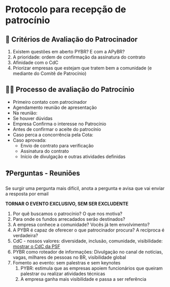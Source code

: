 # Protocolo para recepção de patrocínio

## 👀 Critérios de Avaliação do Patrocinador

1. Existem questões em aberto PYBR? E com a APyBR?
1. A prioridade: ordem de confirmação da assinatura do contrato
1. Afinidade com o CdC 
1. Priorizar empresas que estejam que tratem bem a comunidade (e mediante do Comitê de Patrocínio)

## 🕵️‍♀️ Processo de avaliação do Patrocínio

- Primeiro contato com patrocinador
- Agendamento reunião de apresentação
- Na reunião:
- Se houver dúvidas
- Empresa Confirma o interesse no Patrocínio
- Antes de confirmar o aceite do patrocínio
- Caso perca a concorrência pela Cota:
- Caso aprovada:
    - Envio de contrato para verificação
    - Assinatura do contrato
    - Início de divulgação e outras atividades definidas

## ❓Perguntas - Reuniões

Se surgir uma pergunta mais difícil, anota a pergunta e avisa que vai enviar a resposta por email

**TORNAR O EVENTO EXCLUSIVO, SEM SER EXCLUDENTE**

1. Por quê buscamos o patrocínio? O que nos motiva?
2. Para onde os fundos arrecadados serão destinados?
3. A empresa conhece a comunidade? Vocês já tem envolvimento? 
4. A PYBR é capaz de oferecer o que patrocinador procura? A recíproca é verdadeira?
5. CdC - nossos valores: diversidade, inclusão, comunidade, visibilidade: [mostrar o CdC da PSF](https://www.python.org/psf/conduct/)
6. PYBR como roteador de informações: Divulgação no canal de notícias, vagas, milhares de pessoas no BR, visibilidade global
7. Fomento ao evento: sem palestras e sem keynotes
    1. PYBR: estimula que as empresas apoiem funcionários que queiram palestrar ou realizar atividades técnicas
    2. A empresa ganha mais visibilidade e passa a ser referência